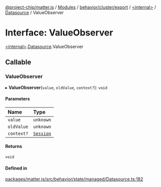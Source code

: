 [@project-chip/matter.js](../README.md) / [Modules](../modules.md) / [behavior/cluster/export](../modules/behavior_cluster_export.md) / [\<internal\>](../modules/behavior_cluster_export._internal_.md) / [Datasource](../modules/behavior_cluster_export._internal_.Datasource.md) / ValueObserver

# Interface: ValueObserver

[\<internal\>](../modules/behavior_cluster_export._internal_.md).[Datasource](../modules/behavior_cluster_export._internal_.Datasource.md).ValueObserver

## Callable

### ValueObserver

▸ **ValueObserver**(`value`, `oldValue`, `context?`): `void`

#### Parameters

| Name | Type |
| :------ | :------ |
| `value` | `unknown` |
| `oldValue` | `unknown` |
| `context?` | [`Session`](behavior_cluster_export._internal_.Session.md) |

#### Returns

`void`

#### Defined in

[packages/matter.js/src/behavior/state/managed/Datasource.ts:182](https://github.com/project-chip/matter.js/blob/904d0c9b952b91f28a21803759c5e5c66ee4d272/packages/matter.js/src/behavior/state/managed/Datasource.ts#L182)
